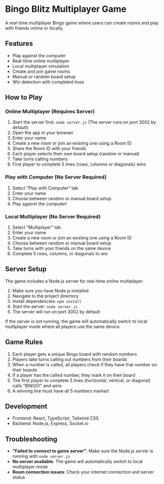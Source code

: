 
# Bingo Blitz Multiplayer Game

A real-time multiplayer Bingo game where users can create rooms and play with friends online or locally.

## Features

- Play against the computer
- Real-time online multiplayer
- Local multiplayer simulation 
- Create and join game rooms
- Manual or random board setup
- Win detection with completed lines

## How to Play

### Online Multiplayer (Requires Server)

1. Start the server first: `node server.js` (The server runs on port 3002 by default)
2. Open the app in your browser
3. Enter your name
4. Create a new room or join an existing one using a Room ID
5. Share the Room ID with your friends
6. Each player selects their own board setup (random or manual)
7. Take turns calling numbers
8. First player to complete 5 lines (rows, columns or diagonals) wins

### Play with Computer (No Server Required)

1. Select "Play with Computer" tab
2. Enter your name
3. Choose between random or manual board setup
4. Play against the computer!

### Local Multiplayer (No Server Required)

1. Select "Multiplayer" tab
2. Enter your name
3. Create a new room or join an existing one using a Room ID
4. Choose between random or manual board setup
5. Take turns with your friends on the same device
6. Complete 5 rows, columns, or diagonals to win

## Server Setup

The game includes a Node.js server for real-time online multiplayer:

1. Make sure you have Node.js installed
2. Navigate to the project directory
3. Install dependencies: `npm install`
4. Start the server: `node server.js`
5. The server will run on port 3002 by default

If the server is not running, the game will automatically switch to local multiplayer mode where all players use the same device.

## Game Rules

1. Each player gets a unique Bingo board with random numbers
2. Players take turns calling out numbers from their boards
3. When a number is called, all players check if they have that number on their boards
4. If a player has the called number, they mark it on their board
5. The first player to complete 5 lines (horizontal, vertical, or diagonal) calls "BINGO!" and wins
6. A winning line must have all 5 numbers marked

## Development

- Frontend: React, TypeScript, Tailwind CSS
- Backend: Node.js, Express, Socket.io

## Troubleshooting

- **"Failed to connect to game server"**: Make sure the Node.js server is running with `node server.js`
- **No server available**: The game will automatically switch to local multiplayer mode
- **Room connection issues**: Check your internet connection and server status
